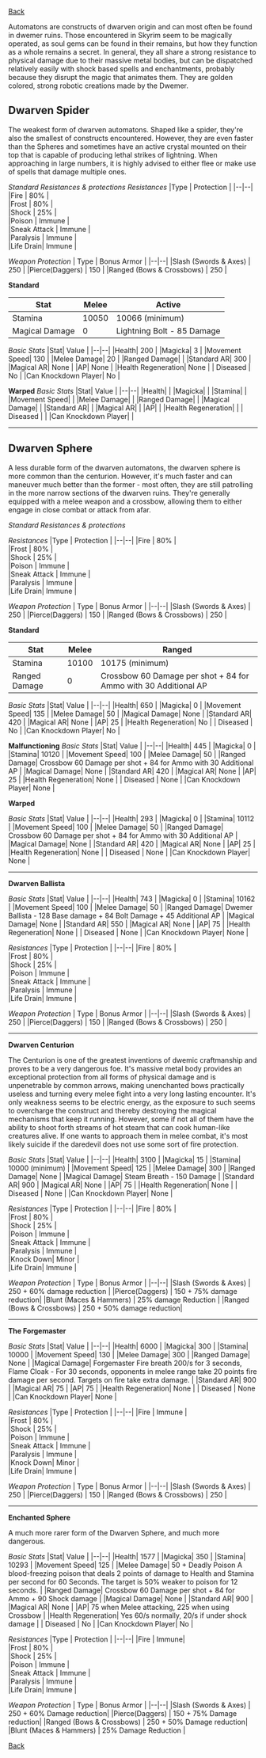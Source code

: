 [Back](https://github.com/Wildlander-mod/Support/blob/master/Docs/Enemy.md)


Automatons are constructs of dwarven origin and can most often be found in dwemer ruins. Those encountered in Skyrim seem to be magically operated, as soul gems can be found in their remains, but how they function as a whole remains a secret. In general, they all share a strong resistance to physical damage due to their massive metal bodies, but can be dispatched relatively easily with shock based spells and enchantments, probably because they disrupt the magic that animates them.
They are golden colored, strong robotic creations made by the Dwemer. 

## Dwarven Spider

The weakest form of dwarven automatons. Shaped like a spider, they're also the smallest of constructs encountered. However, they are even faster than the Spheres and sometimes have an active crystal mounted on their top that is capable of producing lethal strikes of lightning. When approaching in large numbers, it is highly advised to either flee or make use of spells that damage multiple ones.

*Standard Resistances & protections*
 *Resistances*
|Type  | Protection | 
|--|--|
|Fire  | 80% |  
|Frost  | 80% |  
|Shock  | 25% |  
|Poison  | Immune |  
|Sneak Attack | Immune |  
|Paralysis  | Immune |  
|Life Drain| Immune |  


 *Weapon Protection*
| Type | Bonus Armor |
|--|--|
|Slash (Swords & Axes)  | 250 |
|Pierce(Daggers)    | 150 |
|Ranged (Bows & Crossbows)  | 250 |

**Standard**

|Stat| Melee | Active | 
|--|--|--|
|Stamina| 10050 | 10066 (minimum) |  
|Magical Damage| 0 | Lightning Bolt - 85 Damage |

*Basic Stats*
|Stat| Value |
|--|--|
|Health| 200 |
|Magicka| 3 |
|Movement Speed| 130 |
|Melee Damage| 20 |
|Ranged Damage|  |
|Standard AR| 300 |
|Magical AR| None |
|AP| None |
|Health Regeneration| None |
| Diseased | No |
|Can Knockdown Player| No |


**Warped**
*Basic Stats*
|Stat| Value |
|--|--|
|Health|  |
|Magicka|  |
|Stamina|  |
|Movement Speed|  |
|Melee Damage|  |
|Ranged Damage|  |
|Magical Damage|  |
|Standard AR|  |
|Magical AR|  |
|AP|  |
|Health Regeneration|  |
| Diseased |  |
|Can Knockdown Player| |


---
## Dwarven Sphere

A less durable form of the dwarven automatons, the dwarven sphere is more common than the centurion. However, it's much faster and can maneuver much better than the former - most often, they are still patrolling in the more narrow sections of the dwarven ruins. They're generally equipped with a melee weapon and a crossbow, allowing them to either engage in close combat or attack from afar.

*Standard Resistances & protections*

 *Resistances*
|Type  | Protection | 
|--|--|
|Fire  | 80% |  
|Frost  | 80% |  
|Shock  | 25% |  
|Poison  | Immune |  
|Sneak Attack | Immune |  
|Paralysis  | Immune |  
|Life Drain| Immune |  

 *Weapon Protection*
| Type | Bonus Armor |
|--|--|
|Slash (Swords & Axes)  | 250 |
|Pierce(Daggers)    | 150 |
|Ranged (Bows & Crossbows)  | 250 |

**Standard**

|Stat| Melee | Ranged | 
|--|--|--|
|Stamina| 10100 | 10175 (minimum) |  
|Ranged Damage| 0 | Crossbow 60 Damage per shot + 84 for Ammo with 30 Additional AP |

*Basic Stats*
|Stat| Value |
|--|--|
|Health| 650 |
|Magicka| 0 |
|Movement Speed| 135 |
|Melee Damage| 50 |
|Magical Damage| None |
|Standard AR| 420 |
|Magical AR| None |
|AP| 25 |
|Health Regeneration| No |
| Diseased | No |
|Can Knockdown Player| No |

**Malfunctioning**
*Basic Stats*
|Stat| Value |
|--|--|
|Health| 445 |
|Magicka| 0 |
|Stamina| 10120 |
|Movement Speed| 100 |
|Melee Damage| 50 |
|Ranged Damage| Crossbow 60 Damage per shot + 84 for Ammo with 30 Additional AP |
|Magical Damage| None |
|Standard AR| 420 |
|Magical AR| None |
|AP| 25 |
|Health Regeneration| None |
| Diseased | None |
|Can Knockdown Player| None |

**Warped**

*Basic Stats*
|Stat| Value |
|--|--|
|Health| 293 |
|Magicka| 0 |
|Stamina| 10112 |
|Movement Speed| 100 |
|Melee Damage| 50 |
|Ranged Damage| Crossbow 60 Damage per shot + 84 for Ammo with 30 Additional AP |
|Magical Damage| None |
|Standard AR| 420 |
|Magical AR| None |
|AP| 25 |
|Health Regeneration| None |
| Diseased | None |
|Can Knockdown Player| None |

---
**Dwarven Ballista**

*Basic Stats*
|Stat| Value |
|--|--|
|Health| 743 |
|Magicka| 0 |
|Stamina| 10162 |
|Movement Speed| 100 |
|Melee Damage| 50 |
|Ranged Damage| Dwemer Ballista - 128 Base damage + 84 Bolt Damage + 45 Additional AP |
|Magical Damage| None |
|Standard AR| 550 |
|Magical AR| None |
|AP| 75 |
|Health Regeneration| None |
| Diseased | None |
|Can Knockdown Player| None |

 *Resistances*
|Type  | Protection | 
|--|--|
|Fire  | 80% |  
|Frost  | 80% |  
|Shock  | 25% |  
|Poison  | Immune |  
|Sneak Attack | Immune |  
|Paralysis  | Immune |  
|Life Drain| Immune |  


 *Weapon Protection*
| Type | Bonus Armor |
|--|--|
|Slash (Swords & Axes)  | 250 |
|Pierce(Daggers)    | 150 |
|Ranged (Bows & Crossbows)  | 250 |

--- 
**Dwarven Centurion**

The Centurion is one of the greatest inventions of dwemic craftmanship and proves to be a very dangerous foe. It's massive metal body provides an exceptional protection from all forms of physical damage and is unpenetrable by common arrows, making unenchanted bows practically useless and turning every melee fight into a very long lasting encounter. It's only weakness seems to be electric energy, as the exposure to such seems to overcharge the construct and thereby destroying the magical mechanisms that keep it running. However, some if not all of them have the ability to shoot forth streams of hot steam that can cook human-like creatures alive. If one wants to approach them in melee combat, it's most likely suicide if the daredevil does not use some sort of fire protection.

*Basic Stats*
|Stat| Value |
|--|--|
|Health| 3100 |
|Magicka| 15 |
|Stamina| 10000 (minimum) |
|Movement Speed| 125 |
|Melee Damage| 300 |
|Ranged Damage| None |
|Magical Damage| Steam Breath - 150 Damage |
|Standard AR| 900 |
|Magical AR| None |
|AP| 75 |
|Health Regeneration| None |
| Diseased | None |
|Can Knockdown Player| None |

 *Resistances*
|Type  | Protection | 
|--|--|
|Fire  | 80% |  
|Frost  | 80% |  
|Shock  | 25% |  
|Poison  | Immune |  
|Sneak Attack | Immune |  
|Paralysis  | Immune |  
|Knock Down| Minor |  
|Life Drain| Immune |  


 *Weapon Protection*
| Type | Bonus Armor |
|--|--|
|Slash (Swords & Axes)  | 250 + 60% damage reduction |
|Pierce(Daggers)    | 150 + 75% damage reduction|
|Blunt (Maces & Hammers)   | 25% damage Reduction |
|Ranged (Bows & Crossbows)  | 250 + 50% damage reduction|

---
**The Forgemaster**

*Basic Stats*
|Stat| Value |
|--|--|
|Health| 6000 |
|Magicka| 300 |
|Stamina| 10000 |
|Movement Speed| 130 |
|Melee Damage| 300 |
|Ranged Damage| None |
|Magical Damage| Forgemaster Fire breath 200/s for 3 seconds, Flame Cloak - For 30 seconds, opponents in melee range take 20 points fire damage per second. Targets on fire take extra damage. |
|Standard AR| 900 |
|Magical AR| 75 |
|AP| 75 |
|Health Regeneration| None |
| Diseased | None |
|Can Knockdown Player| None |

 *Resistances*
|Type  | Protection | 
|--|--|
|Fire  | Immune |  
|Frost  | 80% |  
|Shock  | 25% |  
|Poison  | Immune |  
|Sneak Attack | Immune |  
|Paralysis  | Immune |  
|Knock Down| Minor |  
|Life Drain| Immune |  


 *Weapon Protection*
| Type | Bonus Armor |
|--|--|
|Slash (Swords & Axes)  | 250 |
|Pierce(Daggers)    | 150 |
|Ranged (Bows & Crossbows)  | 250 |

--- 
**Enchanted Sphere**

A much more rarer form of the Dwarven Sphere, and much more dangerous.

*Basic Stats*
|Stat| Value |
|--|--|
|Health| 1577 |
|Magicka| 350 |
|Stamina| 10293 |
|Movement Speed| 125 |
|Melee Damage| 50 + Deadly Poison A blood-freezing poison that deals 2 points of damage to Health and Stamina per second for 60 Seconds. The target is 50% weaker to poison for 12 seconds. |
|Ranged Damage| Crossbow 60 Damage per shot + 84 for Ammo + 90 Shock damage |
|Magical Damage| None |
|Standard AR| 900 |
|Magical AR| None |
|AP| 75 when Melee attacking, 225 when using Crossbow |
|Health Regeneration| Yes 60/s normally, 20/s if under shock damage |
| Diseased | No |
|Can Knockdown Player| No |

 *Resistances*
|Type  | Protection | 
|--|--|
|Fire  | Immune|  
|Frost  | 80% |  
|Shock  | 25% |  
|Poison  | Immune |  
|Sneak Attack | Immune |  
|Paralysis  | Immune |  
|Life Drain| Immune |  


 *Weapon Protection*
| Type | Bonus Armor |
|--|--|
|Slash (Swords & Axes)  | 250 + 60% Damage reduction|
|Pierce(Daggers)    | 150 + 75% Damage reduction|
|Ranged (Bows & Crossbows) | 250 + 50% Damage reduction|
|Blunt (Maces & Hammers)   | 25% Damage Reduction |


[Back](https://github.com/Wildlander-mod/Support/blob/master/Docs/Enemy.md)
